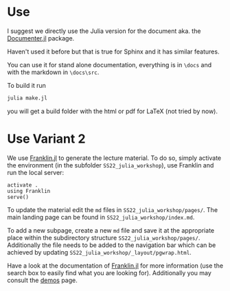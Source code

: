 # Use

I suggest we directly use the Julia version for the document aka. the [Documenter.jl](https://juliadocs.github.io/Documenter.jl/stable/man/guide/) package. 

Haven't used it before but that is true for Sphinx and it has similar features. 

You can use it for stand alone documentation, everything is in `\docs` and with the markdown in `\docs\src`.

To build it run 
```julia
julia make.jl
```
you will get a build folder with the html or pdf for LaTeX (not tried by now).

# Use Variant 2

We use [Franklin.jl](https://franklinjl.org) to generate the lecture material. To do so, simply activate the environment (in the subfolder `SS22_julia_workshop`), use Franklin and run the local server:
```
activate .
using Franklin
serve()
```

To update the material edit the `md` files in `SS22_julia_workshop/pages/`. The main landing page can be found in `SS22_julia_workshop/index.md`.

To add a new subpage, create a new `md` file and save it at the appropriate place within the subdirectory structure `SS22_julia_workshop/pages/`. Additionally the file needs to be added to the navigation bar which can be achieved by updating `SS22_julia_workshop/_layout/pgwrap.html`.

Have a look at the documentation of [Franklin.jl](https://franklinjl.org) for more information (use the search box to easily find what you are looking for). Additionally you may consult the [demos](https://franklinjl.org/demos/) page.
